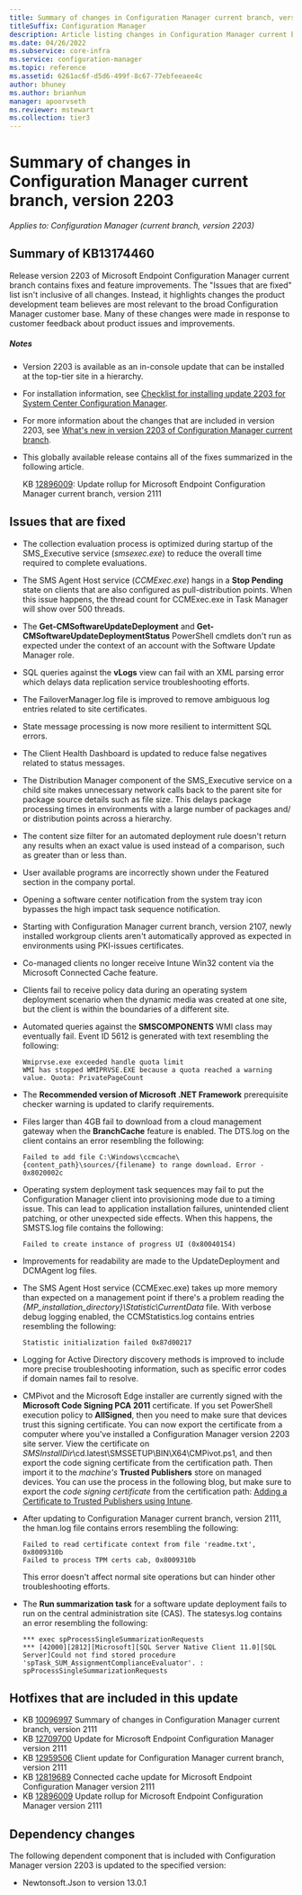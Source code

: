 ```yaml
---
title: Summary of changes in Configuration Manager current branch, version 2203
titleSuffix: Configuration Manager
description: Article listing changes in Configuration Manager current branch, version 2203
ms.date: 04/26/2022
ms.subservice: core-infra
ms.service: configuration-manager
ms.topic: reference
ms.assetid: 6261ac6f-d5d6-499f-8c67-77ebfeeaee4c
author: bhuney
ms.author: brianhun
manager: apoorvseth
ms.reviewer: mstewart
ms.collection: tier3
---
```


# Summary of changes in Configuration Manager current branch, version 2203

*Applies to: Configuration Manager (current branch, version 2203)*

## Summary of KB13174460
Release version 2203 of Microsoft Endpoint Configuration Manager current branch contains fixes and feature improvements.
The "Issues that are fixed" list isn't inclusive of all changes. Instead, it highlights changes the product development team believes are most relevant to the broad Configuration Manager customer base. Many of these changes were made in response to customer feedback about product issues and improvements.

##### Notes
<!-- TEMPLATE: Make sure to update the links below to reference version-specific articles, including the update rollup for the prior release. Use relative links. -->
- Version 2203 is available as an in-console update that can be installed at the top-tier site in a hierarchy.
- For installation information, see [Checklist for installing update 2203 for System Center Configuration Manager](../../core/servers/manage/checklist-for-installing-update-2203.md).
- For more information about the changes that are included in version 2203, see [What's new in version 2203 of Configuration Manager current branch](../../core/plan-design/changes/whats-new-in-version-2203.md).
- This globally available release contains all of the fixes summarized in the following article.

   KB [12896009](../../hotfix/2111/12896009.md): Update rollup for Microsoft Endpoint Configuration Manager current branch, version 2111

## Issues that are fixed
<!-- 2837936 -->
- The collection evaluation process is optimized during startup of the SMS_Executive service (*smsexec.exe*) to reduce the overall time required to complete evaluations.
<!-- 3305474 -->
- The SMS Agent Host service (*CCMExec.exe*) hangs in a **Stop Pending** state on clients that are also configured as pull-distribution points. When this issue happens, the thread count for CCMExec.exe in Task Manager will show over 500 threads.
<!-- 5094600 -->
- The **Get-CMSoftwareUpdateDeployment** and **Get-CMSoftwareUpdateDeploymentStatus** PowerShell cmdlets don't run as expected under the context of an account with the Software Update Manager role.
<!-- 5904616 -->
- SQL queries against the **vLogs** view can fail with an XML parsing error which delays data replication service troubleshooting efforts.
<!-- 9196080 -->
- The FailoverManager.log file is improved to remove ambiguous log entries related to site certificates.
<!-- 10266992 -->
- State message processing is now more resilient to intermittent SQL errors.
<!-- 10565692 -->
- The Client Health Dashboard is updated to reduce false negatives related to status messages.
<!-- 11047682 -->
- The Distribution Manager component of the SMS_Executive service on a child site makes unnecessary network calls back to the parent site for package source details such as file size. This delays package processing times in environments with a large number of packages and/ or distribution points across a hierarchy.
<!-- 11155525 -->
- The content size filter for an automated deployment rule doesn't return any results when an exact value is used instead of a comparison, such as greater than or less than.
<!-- 12505551 -->
- User available programs are incorrectly shown under the Featured section in the company portal.
<!-- 12570698 -->
- Opening a software center notification from the system tray icon bypasses the high impact task sequence notification.
<!-- 12590180 -->
- Starting with Configuration Manager current branch, version 2107, newly installed workgroup clients aren't automatically approved as expected in environments using PKI-issues certificates.
<!-- 12708814 -->
- Co-managed clients no longer receive Intune Win32 content via the Microsoft Connected Cache feature.
<!-- 12727584 -->
- Clients fail to receive policy data during an operating system deployment scenario when the dynamic media was created at one site, but the client is within the boundaries of a different site.
<!-- 12873596 -->
- Automated queries against the **SMSCOMPONENTS** WMI class may eventually fail. Event ID 5612 is generated with text resembling the following:
   ```text
   Wmiprvse.exe exceeded handle quota limit
   WMI has stopped WMIPRVSE.EXE because a quota reached a warning value. Quota: PrivatePageCount
   ```
<!-- 12917816 -->
- The **Recommended version of Microsoft .NET Framework** prerequisite checker warning is updated to clarify requirements.
<!-- 12953268 -->
- Files larger than 4GB fail to download from a cloud management gateway when the **BranchCache** feature is enabled. The DTS.log on the client contains an error resembling the following:
   ```text
   Failed to add file C:\Windows\ccmcache\{content_path}\sources/{filename} to range download. Error - 0x8020002c
   ```
<!-- 13008375 -->
- Operating system deployment task sequences may fail to put the Configuration Manager client into provisioning mode due to a timing issue. This can lead to application installation failures, unintended client patching, or other unexpected side effects. When this happens, the SMSTS.log file contains the following:
   ```text
   Failed to create instance of progress UI (0x80040154)
   ```
<!-- 13028713 -->
- Improvements for readability are made to the UpdateDeployment and DCMAgent log files.
<!-- 13034131 -->
- The SMS Agent Host service (CCMExec.exe) takes up more memory than expected on a management point if there's a problem reading the *\{MP_installation_directory}\Statistic\CurrentData* file. With verbose debug logging enabled, the CCMStatistics.log contains entries resembling the following:
   ```text
   Statistic initialization failed 0x87d00217
   ```
<!-- 13089286 -->
- Logging for Active Directory discovery methods is improved to include more precise troubleshooting information, such as specific error codes if domain names fail to resolve.
<!-- 13106423 -->
- CMPivot and the Microsoft Edge installer are currently signed with the **Microsoft Code Signing PCA 2011** certificate. If you set PowerShell execution policy to **AllSigned**, then you need to make sure that devices trust this signing certificate. You can now export the certificate from a computer where you've installed a Configuration Manager version 2203 site server. View the certificate on *SMSInstallDir*\cd.latest\SMSSETUP\BIN\X64\CMPivot.ps1, and then export the code signing certificate from the certification path. Then import it to the *machine's* **Trusted Publishers** store on managed devices. You can use the process in the following blog, but make sure to export the *code signing certificate* from the certification path: [Adding a Certificate to Trusted Publishers using Intune](https://techcommunity.microsoft.com/t5/intune-customer-success/adding-a-certificate-to-trusted-publishers-using-intune/ba-p/1974488).
<!-- 13250530 -->
- After updating to Configuration Manager current branch, version 2111, the hman.log file contains errors resembling the following:
   ```text
   Failed to read certificate context from file 'readme.txt', 0x8009310b
   Failed to process TPM certs cab, 0x8009310b
   ```
   This error doesn't affect normal site operations but can hinder other troubleshooting efforts.
<!-- 13323720 -->
- The **Run summarization task** for a software update deployment fails to run on the central administration site (CAS). The statesys.log contains an error resembling the following:
   ```text
   *** exec spProcessSingleSummarizationRequests
   *** [42000][2812][Microsoft][SQL Server Native Client 11.0][SQL Server]Could not find stored procedure 'spTask_SUM_AssignmentComplianceEvaluator'. : spProcessSingleSummarizationRequests
   ```

## Hotfixes that are included in this update
- KB [10096997](../../hotfix/2111/11052354.md) Summary of changes in Configuration Manager current branch, version 2111
- KB [12709700](../../hotfix/2111/12709700.md) Update for Microsoft Endpoint Configuration Manager version 2111
- KB [12959506](../../hotfix/2111/12959506.md) Client update for Configuration Manager current branch, version 2111
- KB [12819689](../../hotfix/2111/12819689.md) Connected cache update for Microsoft Endpoint Configuration Manager version 2111
- KB [12896009](../../hotfix/2111/12896009.md) Update rollup for Microsoft Endpoint Configuration Manager version 2111

## Dependency changes
The following dependent component that is included with Configuration Manager version 2203 is updated to the specified version:
- Newtonsoft.Json to version 13.0.1
